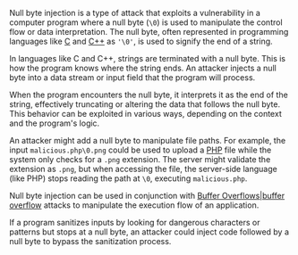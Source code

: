 Null byte injection is a type of attack that exploits a vulnerability in a computer program where a null byte (`\0`) is used to manipulate the control flow or data interpretation. The null byte, often represented in programming languages like [C]() and [C++]() as `'\0'`, is used to signify the end of a string.

In languages like C and C++, strings are terminated with a null byte. This is how the program knows where the string ends. An attacker injects a null byte into a data stream or input field that the program will process.

When the program encounters the null byte, it interprets it as the end of the string, effectively truncating or altering the data that follows the null byte. This behavior can be exploited in various ways, depending on the context and the program's logic.

An attacker might add a null byte to manipulate file paths. For example, the input `malicious.php\0.png` could be used to upload a [PHP]() file while the system only checks for a `.png` extension. The server might validate the extension as `.png`, but when accessing the file, the server-side language (like PHP) stops reading the path at `\0`, executing `malicious.php`.

Null byte injection can be used in conjunction with [Buffer Overflows|buffer overflow]() attacks to manipulate the execution flow of an application.

If a program sanitizes inputs by looking for dangerous characters or patterns but stops at a null byte, an attacker could inject code followed by a null byte to bypass the sanitization process.

